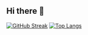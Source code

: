 ## Hi there 👋

[![GitHub Streak](https://streak-stats.demolab.com?user=xirzo&theme=transparent&border_radius=5&card_width=846)](https://git.io/streak-stats)
[![Top Langs](https://github-readme-stats.vercel.app/api/top-langs/?username=xirzo&layout=compact&langs_count=10&hide=shell&card_width=846&theme=transparent)](https://github.com/anuraghazra/github-readme-stats)
